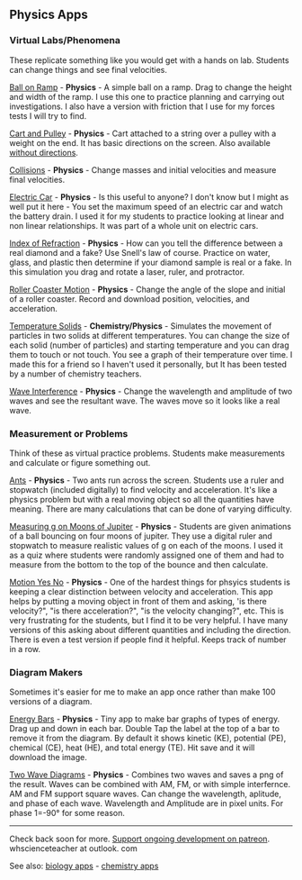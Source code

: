 ## Physics Apps

### Virtual Labs/Phenomena
These replicate something like you would get with a hands on lab. Students can change things and see final velocities. 

[Ball on Ramp](/ballramp/) - **Physics** - A simple ball on a ramp. Drag to change the height and width of the ramp. I use this one to practice planning and carrying out investigations. I also have a version with friction that I use for my forces tests I will try to find. 

[Cart and Pulley](/cartpulley/) - **Physics** - Cart attached to a string over a pulley with a weight on the end. It has basic directions on the screen. Also available  [without directions](/cartpulleynodirections).

[Collisions](/collisions/) - **Physics** - Change masses and initial velocities and measure final velocities.

[Electric Car](/electriccar/) - **Physics** - Is this useful to anyone? I don't know but I might as well put it here - You set the maximum speed of an electric car and watch the battery drain. I used it for my students to practice looking at linear and non linear relationships. It was part of a whole unit on electric cars. 

[Index of Refraction](/ior/) - **Physics** - How can you tell the difference between a real diamond and a fake? Use Snell's law of course. Practice on water, glass, and plastic then determine if your diamond sample is real or a fake. In this simulation you drag and rotate a laser, ruler, and protractor. 

[Roller Coaster Motion](/rollercoastermotion/) - **Physics** - Change the angle of the slope and initial of a roller coaster. Record and download position, velocities, and acceleration.

[Temperature Solids](/temperaturesolids/) - **Chemistry/Physics** - Simulates the movement of particles in two solids at different temperatures. You can change the size of each solid (number of particles) and starting temperature and you can drag them to touch or not touch. You see a graph of their temperature over time. I made this for a friend so I haven't used it personally, but It has been tested by a number of chemistry teachers. 

[Wave Interference](/waveinterference/) - **Physics** - Change the wavelength and amplitude of two waves and see the resultant wave. The waves move so it looks like a real wave. 


### Measurement or Problems
Think of these as virtual practice problems. Students make measurements and calculate or figure something out. 

[Ants](/ants) - **Physics** - Two ants run across the screen. Students use a ruler and stopwatch (included digitally) to find velocity and acceleration. It's like a physics problem but with a real moving object so all the quantities have meaning. There are many calculations that can be done of varying difficulty.

[Measuring g on Moons of Jupiter](/gonmoons/) - **Physics** - Students are given animations of a ball bouncing on four moons of jupiter. They use a digital ruler and stopwatch to measure realistic values of g on each of the moons. I used it as a quiz where students were randomly assigned one of them and had to measure from the bottom to the top of the bounce and then calculate. 

[Motion Yes No](/motionyn/) - **Physics** - One of the hardest things for phsyics students is keeping a clear distinction between velocity and acceleration. This app helps by putting a moving object in front of them and asking, 'is there velocity?", "is there acceleration?", "is the velocity changing?", etc. This is very frustrating for the students, but I find it to be very helpful. I have many versions of this asking about different quantities and including the direction. There is even a test version if people find it helpful. Keeps track of number in a row.

### Diagram Makers
Sometimes it's easier for me to make an app once rather than make 100 versions of a diagram.

[Energy Bars](/energybars/) - **Physics** - Tiny app to make bar graphs of types of energy. Drag up and down in each bar. Double Tap the label at the top of a bar to remove it from the diagram. By default it shows kinetic (KE), potential (PE), chemical (CE), heat (HE), and total energy (TE). Hit save and it will download the image.

[Two Wave Diagrams](/twowavediagrams/) - **Physics** - Combines two waves and saves a png of the result. Waves can be combined with AM, FM, or with simple interfernce. AM and FM support square waves. Can change the wavelength, aplitude, and phase of each wave. Wavelength and Amplitude are in pixel units. For phase 1=-90° for some reason.

---

Check back soon for more. [Support ongoing development on patreon](https://www.patreon.com/whscienceteacher). whscienceteacher at outlook. com

See also: [biology apps](biology.md) - [chemistry apps](chemistry.md)
